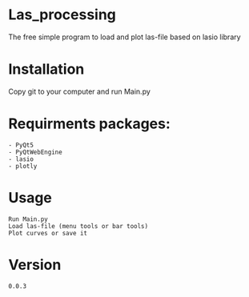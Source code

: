 # Las_processing
The free simple program to load and plot las-file based on lasio library 

# Installation
Copy git to your computer and run Main.py

# Requirments packages:
    - PyQt5
    - PyQtWebEngine
    - lasio
    - plotly


# Usage
    Run Main.py
    Load las-file (menu tools or bar tools)
    Plot curves or save it

# Version
    0.0.3
